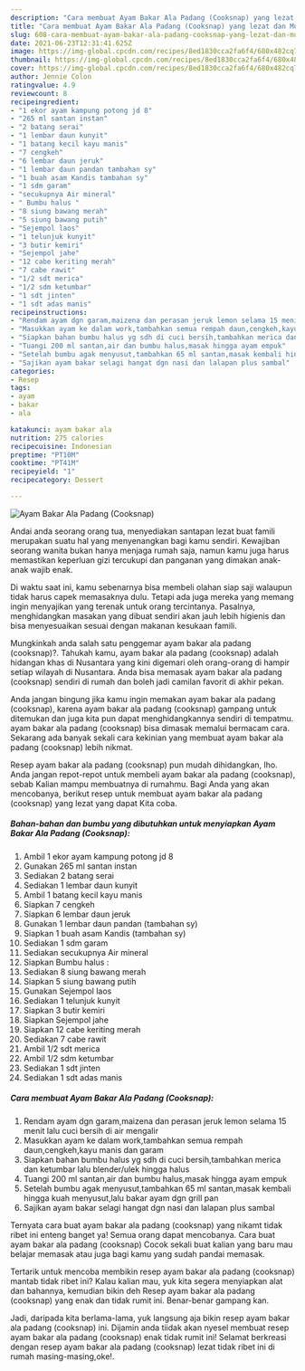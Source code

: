 ```yaml
---
description: "Cara membuat Ayam Bakar Ala Padang (Cooksnap) yang lezat dan Mudah Dibuat"
title: "Cara membuat Ayam Bakar Ala Padang (Cooksnap) yang lezat dan Mudah Dibuat"
slug: 608-cara-membuat-ayam-bakar-ala-padang-cooksnap-yang-lezat-dan-mudah-dibuat
date: 2021-06-23T12:31:41.625Z
image: https://img-global.cpcdn.com/recipes/8ed1830cca2fa6f4/680x482cq70/ayam-bakar-ala-padang-cooksnap-foto-resep-utama.jpg
thumbnail: https://img-global.cpcdn.com/recipes/8ed1830cca2fa6f4/680x482cq70/ayam-bakar-ala-padang-cooksnap-foto-resep-utama.jpg
cover: https://img-global.cpcdn.com/recipes/8ed1830cca2fa6f4/680x482cq70/ayam-bakar-ala-padang-cooksnap-foto-resep-utama.jpg
author: Jennie Colon
ratingvalue: 4.9
reviewcount: 8
recipeingredient:
- "1 ekor ayam kampung potong jd 8"
- "265 ml santan instan"
- "2 batang serai"
- "1 lembar daun kunyit"
- "1 batang kecil kayu manis"
- "7 cengkeh"
- "6 lembar daun jeruk"
- "1 lembar daun pandan tambahan sy"
- "1 buah asam Kandis tambahan sy"
- "1 sdm garam"
- "secukupnya Air mineral"
- " Bumbu halus "
- "8 siung bawang merah"
- "5 siung bawang putih"
- "Sejempol laos"
- "1 telunjuk kunyit"
- "3 butir kemiri"
- "Sejempol jahe"
- "12 cabe keriting merah"
- "7 cabe rawit"
- "1/2 sdt merica"
- "1/2 sdm ketumbar"
- "1 sdt jinten"
- "1 sdt adas manis"
recipeinstructions:
- "Rendam ayam dgn garam,maizena dan perasan jeruk lemon selama 15 menit lalu cuci bersih di air mengalir"
- "Masukkan ayam ke dalam work,tambahkan semua rempah daun,cengkeh,kayu manis dan garam"
- "Siapkan bahan bumbu halus yg sdh di cuci bersih,tambahkan merica dan ketumbar lalu blender/ulek hingga halus"
- "Tuangi 200 ml santan,air dan bumbu halus,masak hingga ayam empuk"
- "Setelah bumbu agak menyusut,tambahkan 65 ml santan,masak kembali hingga kuah menyusut,lalu bakar ayam dgn grill pan"
- "Sajikan ayam bakar selagi hangat dgn nasi dan lalapan plus sambal"
categories:
- Resep
tags:
- ayam
- bakar
- ala

katakunci: ayam bakar ala 
nutrition: 275 calories
recipecuisine: Indonesian
preptime: "PT10M"
cooktime: "PT41M"
recipeyield: "1"
recipecategory: Dessert

---
```



![Ayam Bakar Ala Padang (Cooksnap)](https://img-global.cpcdn.com/recipes/8ed1830cca2fa6f4/680x482cq70/ayam-bakar-ala-padang-cooksnap-foto-resep-utama.jpg)

Andai anda seorang orang tua, menyediakan santapan lezat buat famili merupakan suatu hal yang menyenangkan bagi kamu sendiri. Kewajiban seorang  wanita bukan hanya menjaga rumah saja, namun kamu juga harus memastikan keperluan gizi tercukupi dan panganan yang dimakan anak-anak wajib enak.

Di waktu  saat ini, kamu sebenarnya bisa membeli olahan siap saji walaupun tidak harus capek memasaknya dulu. Tetapi ada juga mereka yang memang ingin menyajikan yang terenak untuk orang tercintanya. Pasalnya, menghidangkan masakan yang dibuat sendiri akan jauh lebih higienis dan bisa menyesuaikan sesuai dengan makanan kesukaan famili. 



Mungkinkah anda salah satu penggemar ayam bakar ala padang (cooksnap)?. Tahukah kamu, ayam bakar ala padang (cooksnap) adalah hidangan khas di Nusantara yang kini digemari oleh orang-orang di hampir setiap wilayah di Nusantara. Anda bisa memasak ayam bakar ala padang (cooksnap) sendiri di rumah dan boleh jadi camilan favorit di akhir pekan.

Anda jangan bingung jika kamu ingin memakan ayam bakar ala padang (cooksnap), karena ayam bakar ala padang (cooksnap) gampang untuk ditemukan dan juga kita pun dapat menghidangkannya sendiri di tempatmu. ayam bakar ala padang (cooksnap) bisa dimasak memalui bermacam cara. Sekarang ada banyak sekali cara kekinian yang membuat ayam bakar ala padang (cooksnap) lebih nikmat.

Resep ayam bakar ala padang (cooksnap) pun mudah dihidangkan, lho. Anda jangan repot-repot untuk membeli ayam bakar ala padang (cooksnap), sebab Kalian mampu membuatnya di rumahmu. Bagi Anda yang akan mencobanya, berikut resep untuk membuat ayam bakar ala padang (cooksnap) yang lezat yang dapat Kita coba.

<!--inarticleads1-->

##### Bahan-bahan dan bumbu yang dibutuhkan untuk menyiapkan Ayam Bakar Ala Padang (Cooksnap):

1. Ambil 1 ekor ayam kampung potong jd 8
1. Gunakan 265 ml santan instan
1. Sediakan 2 batang serai
1. Sediakan 1 lembar daun kunyit
1. Ambil 1 batang kecil kayu manis
1. Siapkan 7 cengkeh
1. Siapkan 6 lembar daun jeruk
1. Gunakan 1 lembar daun pandan (tambahan sy)
1. Siapkan 1 buah asam Kandis (tambahan sy)
1. Sediakan 1 sdm garam
1. Sediakan secukupnya Air mineral
1. Siapkan  Bumbu halus :
1. Sediakan 8 siung bawang merah
1. Siapkan 5 siung bawang putih
1. Gunakan Sejempol laos
1. Sediakan 1 telunjuk kunyit
1. Siapkan 3 butir kemiri
1. Siapkan Sejempol jahe
1. Siapkan 12 cabe keriting merah
1. Sediakan 7 cabe rawit
1. Ambil 1/2 sdt merica
1. Ambil 1/2 sdm ketumbar
1. Sediakan 1 sdt jinten
1. Sediakan 1 sdt adas manis




<!--inarticleads2-->

##### Cara membuat Ayam Bakar Ala Padang (Cooksnap):

1. Rendam ayam dgn garam,maizena dan perasan jeruk lemon selama 15 menit lalu cuci bersih di air mengalir
1. Masukkan ayam ke dalam work,tambahkan semua rempah daun,cengkeh,kayu manis dan garam
1. Siapkan bahan bumbu halus yg sdh di cuci bersih,tambahkan merica dan ketumbar lalu blender/ulek hingga halus
1. Tuangi 200 ml santan,air dan bumbu halus,masak hingga ayam empuk
1. Setelah bumbu agak menyusut,tambahkan 65 ml santan,masak kembali hingga kuah menyusut,lalu bakar ayam dgn grill pan
1. Sajikan ayam bakar selagi hangat dgn nasi dan lalapan plus sambal




Ternyata cara buat ayam bakar ala padang (cooksnap) yang nikamt tidak ribet ini enteng banget ya! Semua orang dapat mencobanya. Cara buat ayam bakar ala padang (cooksnap) Cocok sekali buat kalian yang baru mau belajar memasak atau juga bagi kamu yang sudah pandai memasak.

Tertarik untuk mencoba membikin resep ayam bakar ala padang (cooksnap) mantab tidak ribet ini? Kalau kalian mau, yuk kita segera menyiapkan alat dan bahannya, kemudian bikin deh Resep ayam bakar ala padang (cooksnap) yang enak dan tidak rumit ini. Benar-benar gampang kan. 

Jadi, daripada kita berlama-lama, yuk langsung aja bikin resep ayam bakar ala padang (cooksnap) ini. Dijamin anda tiidak akan nyesel membuat resep ayam bakar ala padang (cooksnap) enak tidak rumit ini! Selamat berkreasi dengan resep ayam bakar ala padang (cooksnap) lezat tidak ribet ini di rumah masing-masing,oke!.

